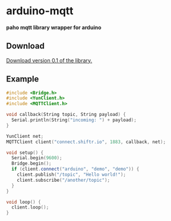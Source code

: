# arduino-mqtt

**paho mqtt library wrapper for arduino**

## Download

[Download version 0.1 of the library.](https://github.com/256dpi/arduino-mqtt/archive/master.zip)

## Example

```c++
#include <Bridge.h>
#include <YunClient.h>
#include <MQTTClient.h>

void callback(String topic, String payload) {
  Serial.println(String("incoming: ") + payload);
}

YunClient net;
MQTTClient client("connect.shiftr.io", 1883, callback, net);

void setup() {
  Serial.begin(9600);
  Bridge.begin();
  if (client.connect("arduino", "demo", "demo")) {
    client.publish("/topic", "Hello world!");
    client.subscribe("/another/topic");
  }
}

void loop() {
  client.loop();
}
```